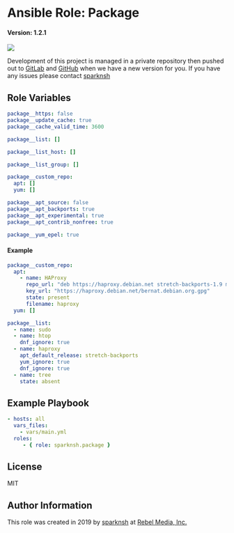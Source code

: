 # Ansible Role: Package

#### Version: 1.2.1

[![](https://img.shields.io/badge/role-sparknsh.package-blue.svg)](https://galaxy.ansible.com/sparknsh/package)

Development of this project is managed in a private repository then pushed out to [GitLab](https://gitlab.com/sparknsh/ansible-role-package) and [GitHub](https://github.com/sparknsh/ansible-role-package) when we have a new version for you. If you have any issues please contact [sparknsh](https://www.sparknsh.com/contact?type=issue&name=ansible-role-package)

## Role Variables

```yaml
package__https: false
package__update_cache: true
package__cache_valid_time: 3600

package__list: []

package__list_host: []

package__list_group: []

package__custom_repo:
  apt: []
  yum: []

package__apt_source: false
package__apt_backports: true
package__apt_experimental: true
package__apt_contrib_nonfree: true

package__yum_epel: true
```

#### Example

```yaml
package__custom_repo:
  apt:
    - name: HAProxy
      repo_url: "deb https://haproxy.debian.net stretch-backports-1.9 main"
      key_url: "https://haproxy.debian.net/bernat.debian.org.gpg"
      state: present
      filename: haproxy
  yum: []

package__list:
  - name: sudo
  - name: htop
    dnf_ignore: true
  - name: haproxy
    apt_default_release: stretch-backports
    yum_ignore: true
    dnf_ignore: true
  - name: tree
    state: absent
```

## Example Playbook

```yaml
- hosts: all
  vars_files:
    - vars/main.yml
  roles:
     - { role: sparknsh.package }
```

## License

MIT

## Author Information

This role was created in 2019 by [sparknsh](https://www.sparknsh.com) at [Rebel Media, Inc.](https://www.rebelmedia.io/)
